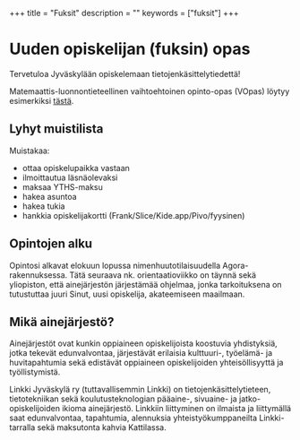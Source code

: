 +++
title = "Fuksit"
description = ""
keywords = ["fuksit"]
+++

# Uuden opiskelijan (fuksin) opas

Tervetuloa Jyväskylään opiskelemaan tietojenkäsittelytiedettä!

Matemaattis-luonnontieteellinen vaihtoehtoinen opinto-opas (VOpas)
löytyy esimerkiksi [tästä](https://www.jyu.fi/fi/file/vopas2024).

## Lyhyt muistilista

Muistakaa:
- ottaa opiskelupaikka vastaan
- ilmoittautua läsnäolevaksi
- maksaa YTHS-maksu
- hakea asuntoa
- hakea tukia
- hankkia opiskelijakortti (Frank/Slice/Kide.app/Pivo/fyysinen)

## Opintojen alku

Opintosi alkavat elokuun lopussa nimenhuutotilaisuudella
Agora-rakennuksessa. Tätä seuraava nk. orientaatioviikko on täynnä
sekä yliopiston, että ainejärjestön järjestämää ohjelmaa, jonka
tarkoituksena on tutustuttaa juuri Sinut, uusi opiskelija,
akateemiseen maailmaan. 

## Mikä ainejärjestö?

Ainejärjestöt ovat kunkin oppiaineen opiskelijoista koostuvia
yhdistyksiä, jotka tekevät edunvalvontaa, järjestävät erilaisia
kulttuuri-, työelämä- ja huvitapahtumia sekä edistävät oppiaineen
opiskelijoiden yhteisöllisyyttä ja työllistymistä. 

Linkki Jyväskylä ry (tuttavallisemmin Linkki) on
tietojenkäsittelytieteen, tietotekniikan sekä koulutusteknologian
pääaine-, sivuaine- ja jatko-opiskelijoiden ikioma
ainejärjestö. Linkkiin liittyminen on ilmaista ja liittymällä saat
edunvalvontaa, tapahtumia, alennuksia yhteistyökumppaneilta
Linkki-tarralla sekä maksutonta kahvia Kattilassa.


